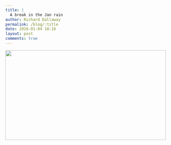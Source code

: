 ```yaml
---
title: |
  A break in the Jan rain
author: Richard Dallaway
permalink: /blog/:title
date: 2016-01-04 18:16
layout: post
comments: true
---
```


<div><a href="//static.skitters.dallaway.com/tp_DSC_0377.JPG"><img src="//static.skitters.dallaway.com/tp_thumb_DSC_0377.JPG" width="500" height="281"/></a></div>


  
      
